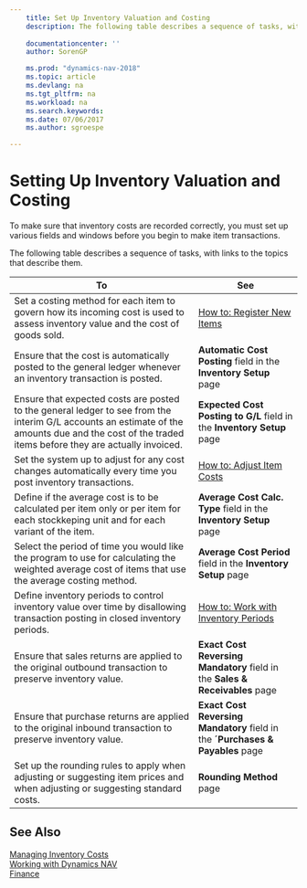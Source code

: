 ```yaml
---
    title: Set Up Inventory Valuation and Costing 
    description: The following table describes a sequence of tasks, with links to the topics that describe them.
    
    documentationcenter: ''
    author: SorenGP

    ms.prod: "dynamics-nav-2018"
    ms.topic: article
    ms.devlang: na
    ms.tgt_pltfrm: na
    ms.workload: na
    ms.search.keywords:
    ms.date: 07/06/2017
    ms.author: sgroespe

---
```

# Setting Up Inventory Valuation and Costing
To make sure that inventory costs are recorded correctly, you must set up various fields and windows before you begin to make item transactions.

The following table describes a sequence of tasks, with links to the topics that describe them.

|**To**|**See**|  
|------------|-------------|  
|Set a costing method for each item to govern how its incoming cost is used to assess inventory value and the cost of goods sold.|[How to: Register New Items](inventory-how-register-new-items.md)|  
|Ensure that the cost is automatically posted to the general ledger whenever an inventory transaction is posted.|**Automatic Cost Posting** field in the **Inventory Setup** page|  
|Ensure that expected costs are posted to the general ledger to see from the interim G/L accounts an estimate of the amounts due and the cost of the traded items before they are actually invoiced.|**Expected Cost Posting to G/L** field in the **Inventory Setup** page|  
|Set the system up to adjust for any cost changes automatically every time you post inventory transactions.|[How to: Adjust Item Costs](inventory-how-adjust-item-costs.md)|  
|Define if the average cost is to be calculated per item only or per item for each stockkeping unit and for each variant of the item.|**Average Cost Calc. Type** field in the **Inventory Setup** page|  
|Select the period of time you would like the program to use for calculating the weighted average cost of items that use the average costing method.|**Average Cost Period** field in the **Inventory Setup** page|  
|Define inventory periods to control inventory value over time by disallowing transaction posting in closed inventory periods.|[How to: Work with Inventory Periods](finance-how-to-work-with-inventory-periods.md)|  
|Ensure that sales returns are applied to the original outbound transaction to preserve inventory value.|**Exact Cost Reversing Mandatory** field in the **Sales & Receivables** page|  
|Ensure that purchase returns are applied to the original inbound transaction to preserve inventory value.|**Exact Cost Reversing Mandatory** field in the **´Purchases & Payables** page|
|Set up the rounding rules to apply when adjusting or suggesting item prices and when adjusting or suggesting standard costs.|**Rounding Method** page|  

## See Also  
[Managing Inventory Costs](finance-manage-inventory-costs.md)  
[Working with Dynamics NAV](ui-work-product.md)  
[Finance](finance.md)  
